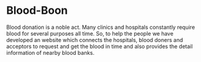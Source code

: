 # Blood-Boon

Blood donation is a noble act. Many clinics and hospitals constantly require blood for several purposes all time. So, to help the people we have developed an website which connects the hospitals, blood doners and acceptors to request and get the blood in time and also provides the detail information of nearby blood banks.
